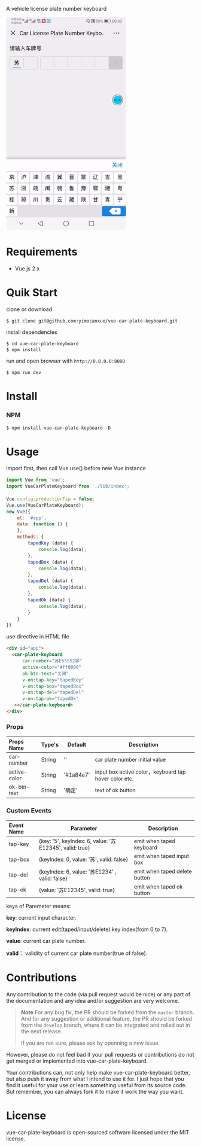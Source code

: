 A vehicle license plate number keyboard

![demo image](./demo.gif)



# Requirements

- Vue.js 2.x



# Quik Start

clone or download 

```shell
$ git clone git@github.com:yimocanxue/vue-car-plate-keyboard.git 
```

install dependencies

```shell
$ cd vue-car-plate-keyboard
$ npm install
```

run and open browser with `http://0.0.0.0:8080`

```shell
$ npm run dev
```



# Install

### NPM

```shell
$ npm install vue-car-plate-keyboard -D
```



# Usage

import first, then call Vue.use()  before new Vue instance

```javascript
import Vue from 'vue';
import VueCarPlateKeyboard from './lib/index';

Vue.config.productionTip = false;
Vue.use(VueCarPlateKeyboard);
new Vue({
    el: '#app',
    data: function () {
    },
    methods: {
        tapedKey (data) {
            console.log(data);
        },
        tapedBox (data) {
            console.log(data);
        },
        tapedDel (data) {
            console.log(data);
        },
        tapedOk (data) {
            console.log(data);
        } 
    }
})
```

use directive in HTML file

```html
<div id="app">
  <car-plate-keyboard 
      car-number="苏E55552学"
      active-color="#ff0000"
      ok-btn-text="关闭"
      v-on:tap-key="tapedKey"
      v-on:tap-box="tapedBox"
      v-on:tap-del="tapedDel"
      v-on:tap-ok="tapedOk"
   ></car-plate-keyboard>
</div>
```



### Props

| Props Name   | Type's | Default   | Description                                           |
| :----------- | ------ | --------- | ----------------------------------------------------- |
| car-number   | String | ''        | car plate number initial value                        |
| active-color | String | '#1a84e7' | input box active color，keyboard tap hover color etc. |
| ok-btn-text  | String | '确定'    | text of ok button                                     |



### Custom Events

| Event Name | Parameter                                               | Description                   |
| :--------- | ------------------------------------------------------- | ----------------------------- |
| tap-key    | {key: '5', keyIndex: 6, value: '苏E12345', valid: true} | emit when taped keyboard      |
| tap-box    | {keyIndex: 0, value: '苏', valid:  false}               | emit when taped input box     |
| tap-del    | {keyIndex: 6, value:  '苏E1234' , valid:  false}        | emit when taped delete button |
| tap-ok     | {value: '苏E12345', valid: true}                        | emit when taped ok button     |

keys of Paremeter means:

**key**:  current input character.

**keyIndex**: current edit(taped/input/delete) key index(from 0 to 7).

**value**: current car plate number.

**valid**： validity of current car plate number(true of false). 



# Contributions

Any contribution to the code (via pull request would be nice) or any part of the documentation and any idea and/or suggestion are very welcome.

> **Note** For any bug fix, the PR should be forked from the `master` branch. And for any suggestion or additional feature, the PR should be forked from the `develop` branch, where it can be integrated and rolled out in the next release.
>
> If you are not sure, please ask by openning a new issue.

However, please do not feel bad if your pull requests or contributions do not get merged or implemented into vue-car-plate-keyboard.

Your contributions can, not only help make vue-car-plate-keyboard better, but also push it away from what I intend to use it for. I just hope that you find it useful for your use or learn something useful from its source code. But remember, you can always fork it to make it work the way you want.


# License

vue-car-plate-keyboard is open-sourced software licensed under the MIT license.